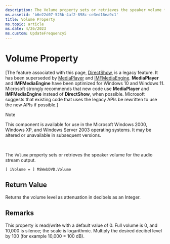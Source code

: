 ```yaml
---
description: The Volume property sets or retrieves the speaker volume for the audio stream output.
ms.assetid: 'b6e22d07-525b-4af2-898c-ce3ed16ea9c1'
title: Volume Property
ms.topic: article
ms.date: 4/26/2023
ms.custom: UpdateFrequency5
---
```


# Volume Property

\[The feature associated with this page, [DirectShow](/windows/win32/directshow/directshow), is a legacy feature. It has been superseded by [MediaPlayer](/uwp/api/Windows.Media.Playback.MediaPlayer) and [IMFMediaEngine](/windows/win32/api/mfmediaengine/nn-mfmediaengine-imfmediaengine). **MediaPlayer** and **IMFMediaEngine** have been optimized for Windows 10 and Windows 11. Microsoft strongly recommends that new code use **MediaPlayer** and **IMFMediaEngine** instead of **DirectShow**, when possible. Microsoft suggests that existing code that uses the legacy APIs be rewritten to use the new APIs if possible.\]

> [!Note]  
> This component is available for use in the Microsoft Windows 2000, Windows XP, and Windows Server 2003 operating systems. It may be altered or unavailable in subsequent versions.

 

The `Volume` property sets or retrieves the speaker volume for the audio stream output.

``` syntax
[ iVolume = ] MSWebDVD.Volume
```

## Return Value

Returns the volume level as attenuation in decibels as an Integer.

## Remarks

This property is read/write with a default value of 0. Full volume is 0, and 10,000 is silence; the scale is logarithmic. Multiply the desired decibel level by 100 (for example 10,000 = 100 dB).

 

 



